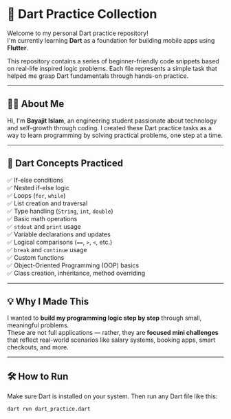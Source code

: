 # 🎯 Dart Practice Collection

Welcome to my personal Dart practice repository!  
I'm currently learning **Dart** as a foundation for building mobile apps using **Flutter**.

This repository contains a series of beginner-friendly code snippets based on real-life inspired logic problems. Each file represents a simple task that helped me grasp Dart fundamentals through hands-on practice.

---

## 👨‍💻 About Me

Hi, I'm **Bayajit Islam**, an engineering student passionate about technology and self-growth through coding. I created these Dart practice tasks as a way to learn programming by solving practical problems, one step at a time.

---

## 📘 Dart Concepts Practiced

✅ If-else conditions  
✅ Nested if-else logic  
✅ Loops (`for`, `while`)  
✅ List creation and traversal  
✅ Type handling (`String`, `int`, `double`)  
✅ Basic math operations  
✅ `stdout` and `print` usage  
✅ Variable declarations and updates  
✅ Logical comparisons (`==`, `>`, `<`, etc.)  
✅ `break` and `continue` usage  
✅ Custom functions  
✅ Object-Oriented Programming (OOP) basics  
✅ Class creation, inheritance, method overriding  

---

## 💡 Why I Made This

I wanted to **build my programming logic step by step** through small, meaningful problems.  
These are not full applications — rather, they are **focused mini challenges** that reflect real-world scenarios like salary systems, booking apps, smart checkouts, and more.

---

## 🛠️ How to Run

Make sure Dart is installed on your system. Then run any Dart file like this:

```bash
dart run dart_practice.dart
